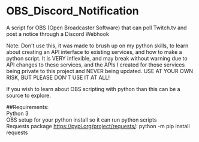 # OBS_Discord_Notification
A script for OBS (Open Broadcaster Software) that can poll Twitch.tv and post a notice through a Discord Webhook 

Note: Don't use this, it was made to brush up on my python skills, to learn about creating an API interface to existing services, and how to make a python script.
It is VERY inflexible, and may break without warning due to API changes to these services, and the APIs I created for those services being private to this project and NEVER being updated.
USE AT YOUR OWN RISK, BUT PLEASE DON'T USE IT AT ALL!

If you wish to learn about OBS scripting with python than this can be a source to explore.

##Requirements:  
Python 3  
OBS setup for your python install so it can run python scripts  
Requests package https://pypi.org/project/requests/: python -m pip install requests  
